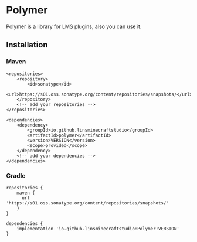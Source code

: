 # Polymer
Polymer is a library for LMS plugins, also you can use it.
## Installation
### Maven
```
<repositories>
    <repository>
        <id>sonatype</id>
        <url>https://s01.oss.sonatype.org/content/repositories/snapshots/</url>
    </repository>
    <!-- add your repositories -->
</repositories>

<dependencies>
    <dependency>
        <groupId>io.github.linsminecraftstudio</groupId>
        <artifactId>polymer</artifactId>
        <version>VERSION</version>
        <scope>provided</scope>
    </dependency>
    <!-- add your dependencies -->
</dependencies>
```
### Gradle
```
repositories {
    maven {
      url 'https://s01.oss.sonatype.org/content/repositories/snapshots/'
    }
}

dependencies {
    implementation 'io.github.linsminecraftstudio:Polymer:VERSION'
}
```